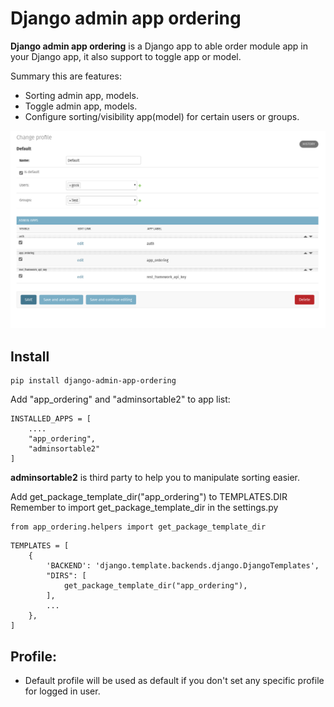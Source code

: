 # Django admin app ordering

**Django admin app ordering** is a Django app to able order module app in your Django app, it also support to toggle app or model.

Summary this are features:
- Sorting admin app, models.
- Toggle admin app, models.
- Configure sorting/visibility app(model) for certain users or groups.

![screenshot](https://raw.githubusercontent.com/kajalagroup/django-admin-app-ordering/develop/screenshot.png)


## Install

```
pip install django-admin-app-ordering
```

Add "app_ordering" and "adminsortable2" to app list:

```
INSTALLED_APPS = [
    ....
    "app_ordering",
    "adminsortable2"
]
````

**adminsortable2** is third party to help you to manipulate sorting easier.

Add get_package_template_dir("app_ordering") to TEMPLATES.DIR
Remember to import get_package_template_dir in the settings.py

```
from app_ordering.helpers import get_package_template_dir
```

```
TEMPLATES = [
    {
        'BACKEND': 'django.template.backends.django.DjangoTemplates',
        "DIRS": [
            get_package_template_dir("app_ordering"),
        ],
        ...
    },
]
```


## Profile:
- Default profile will be used as default if you don't set any specific profile for logged in user.
